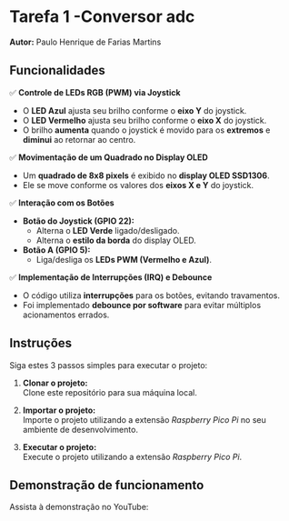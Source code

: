 # Tarefa 1 -Conversor adc

**Autor:** Paulo Henrique de Farias Martins

## Funcionalidades

✅ **Controle de LEDs RGB (PWM) via Joystick**  

- O **LED Azul** ajusta seu brilho conforme o **eixo Y** do joystick.  
- O **LED Vermelho** ajusta seu brilho conforme o **eixo X** do joystick.  
- O brilho **aumenta** quando o joystick é movido para os **extremos** e **diminui** ao retornar ao centro.  

✅ **Movimentação de um Quadrado no Display OLED**  

- Um **quadrado de 8x8 pixels** é exibido no **display OLED SSD1306**.  
- Ele se move conforme os valores dos **eixos X e Y** do joystick.  

✅ **Interação com os Botões**  

- **Botão do Joystick (GPIO 22):**  
  - Alterna o **LED Verde** ligado/desligado.  
  - Alterna o **estilo da borda** do display OLED.  
- **Botão A (GPIO 5):**  
  - Liga/desliga os **LEDs PWM (Vermelho e Azul)**.  

✅ **Implementação de Interrupções (IRQ) e Debounce**  

- O código utiliza **interrupções** para os botões, evitando travamentos.  
- Foi implementado **debounce por software** para evitar múltiplos acionamentos errados.  

## Instruções

Siga estes 3 passos simples para executar o projeto:

1. **Clonar o projeto:**  
   Clone este repositório para sua máquina local.

2. **Importar o projeto:**  
   Importe o projeto utilizando a extensão *Raspberry Pico Pi* no seu ambiente de desenvolvimento.

3. **Executar o projeto:**  
   Execute o projeto utilizando a extensão *Raspberry Pico Pi*.

## Demonstração de funcionamento


Assista à demonstração no YouTube:  


